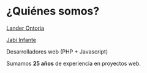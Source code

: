 # ¿Quiénes somos?

[Lander Ontoria](https://twitter.com/landerog)

[Jabi Infante](https://twitter.com/jabiinfante)


Desarrolladores web (PHP + Javascript)

Sumamos **25 años** de experiencia en proyectos web.
